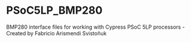 # PSoC5LP_BMP280
BMP280 interface files for working with Cypress PSoC 5LP processors - Created by Fabricio Arismendi Svistoñuk
